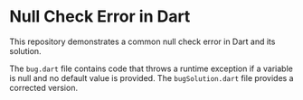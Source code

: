 # Null Check Error in Dart

This repository demonstrates a common null check error in Dart and its solution.

The `bug.dart` file contains code that throws a runtime exception if a variable is null and no default value is provided. The `bugSolution.dart` file provides a corrected version. 